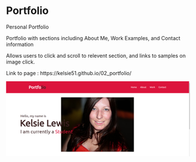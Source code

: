 # Portfolio

</h1> Personal Portfolio </h1>
</p> Portfolio with sections including About Me, Work Examples, and Contact information
</P> Allows users to click and scroll to relevent section, and links to samples on image click.

</p> Link to  page : https://kelsie51.github.io/02_portfolio/ <p>
  
![Screenshot](https://github.com/kelsie51/02_portfolio/blob/main/portfolio.PNG)
  

